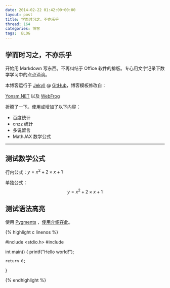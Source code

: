 ```yaml
---
date: 2014-02-22 01:42:00+00:00
layout: post
title: 学而时习之，不亦乐乎
thread: 164
categories: 博客
tags:  BLOG
---
```


## 学而时习之，不亦乐乎

开始用 Markdown 写东西。不再纠结于 Office 软件的排版。专心用文字记录下数学学习中的点点滴滴。

本博客运行于 [Jekyll](http://jekyllrb.com) @ [GitHub](http://github.com/ccpaging)，博客模板修改自：

[Yonsm.NET](http://www.yonsm.net) 以及 [WebFrog](http://webfrogs.me/)

折腾了一下。使用或增加了以下内容：

* 百度统计
* cnzz 统计
* 多说留言
* MathJAX 数学公式

----

## 测试数学公式

行内公式：$y=x^2+2\times x+1$

单独公式：
$$y=x^2+2\times x+1$$

## 测试语法高亮

使用 [Pygments](http://pygments.org/) ，[使用介绍在此](https://github.com/mojombo/jekyll/wiki/Liquid-Extensions)。

{% highlight c linenos %}

#include <stdio.h>
#include <iostream>

int main()
{
    printf("Hello world!");

    return 0;
}

{% endhighlight %}
